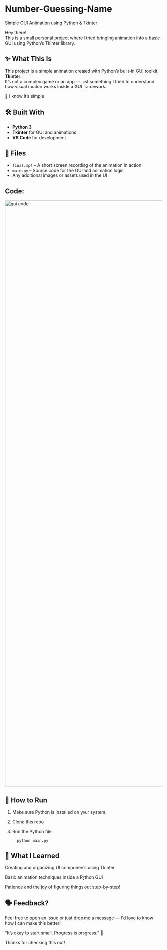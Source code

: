 # Number-Guessing-Name

Simple GUI Animation using Python & Tkinter

Hey there!  
This is a small personal project where I tried bringing animation into a basic GUI using Python’s Tkinter library.

## ✨ What This Is
This project is a simple animation created with Python’s built-in GUI toolkit, **Tkinter**.  
It’s not a complex game or an app — just something I tried to understand how visual motion works inside a GUI framework.

🧠 I know it’s simple

## 🛠️ Built With
- **Python 3**
- **Tkinter** for GUI and animations
- **VS Code** for development

## 📂 Files
- `final.mp4` – A short screen recording of the animation in action
- `main.py` – Source code for the GUI and animation logic
- Any additional images or assets used in the UI

## Code:


<img width="1696" height="1888" alt="gui code" src="https://github.com/user-attachments/assets/9a920626-bf34-4a75-b9fd-2f77cb439faf" />


## 🚀 How to Run
1. Make sure Python is installed on your system.
2. Clone this repo
3. Run the Python file:

         python main.py

## 🎯 What I Learned

Creating and organizing UI components using Tkinter

Basic animation techniques inside a Python GUI

Patience and the joy of figuring things out step-by-step!

## 🗣️ Feedback?
Feel free to open an issue or just drop me a message — I'd love to know how I can make this better!



“It’s okay to start small. Progress is progress.” 💪

Thanks for checking this out!

